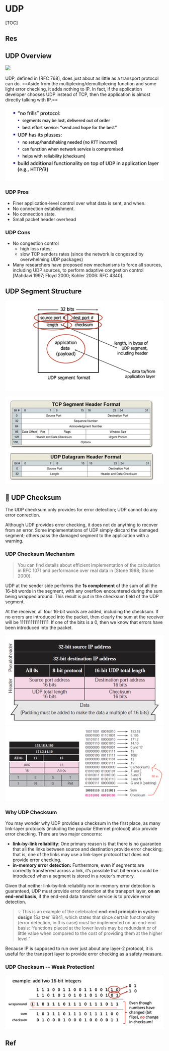 # UDP

[TOC]



## Res



## UDP Overview
![](https://blog.kakaocdn.net/dn/bqIuUk/btqEh6ilDR0/NmyqCVkABw3gKsI68iYFB1/img.png)


UDP, defined in [RFC 768], does just about as little as a transport protocol can do. ==Aside from the multiplexing/demultiplexing function and some light error checking, it adds nothing to IP. In fact, if the application developer chooses UDP instead of TCP, then the application is almost directly talking with IP.==

![Screenshot 2022-11-20 at 10.21.02 AM](../../../../../../Assets/Pics/Screenshot%202022-11-20%20at%2010.21.02%20AM.png)


### UDP Pros
- Finer application-level control over what data is sent, and when.
- No connection establishment.
- No connection state.
- Small packet header overhead


### UDP Cons
- No congestion control
	- high loss rates;
	- slow TCP senders rates (since the network is congested by overwhelming UDP packages)
- Many researchers have proposed new mechanisms to force all sources, including UDP sources, to perform adaptive congestion control [Mahdavi 1997; Floyd 2000; Kohler 2006: RFC 4340].



## UDP Segment Structure
![Screenshot 2022-11-20 at 10.19.36 AM](../../../../../../Assets/Pics/Screenshot%202022-11-20%20at%2010.19.36%20AM.png)

![](../../../../../../Assets/Pics/Screenshot%202023-04-19%20at%2012.45.29%20PM.png)



## 🧾 UDP Checksum
The UDP checksum only provides for error detection; UDP cannot do any error conrection.

Although UDP provides error checking, it does not do anything to recover from an error. Some implementations of UDP simply discard the damaged segment; others pass the damaged segment to the application with a warning.


### UDP Checksum Mechanism
> You can find details about efficient implementation of the calculation in RFC 1071 and performance over real data in [Stone 1998; Stone 2000].

UDP at the sender side performs the **1s complement** of the sum of all the 16-bit words in the segment, with any overflow encountered during the sum being wrapped around. This result is put in the checksum field of the UDP segment.

At the receiver, all four 16-bit words are added, including the checksum. If no errors are introduced into the packet, then clearly the sum at the receiver will be 1111111111111111. If one of the bits is a 0, then we know that errors have been introduced into the packet.

![](../../../../../../Assets/Pics/Screenshot%202023-04-14%20at%2010.54.33%20AM.png)
![](../../../../../../Assets/Pics/Screenshot%202023-04-14%20at%2010.52.00%20AM.png)


### Why UDP Checksum
You may wonder why UDP provides a checksum in the first place, as many link-layer protocols (including the popular Ethernet protocol) also provide error checking. There are two major concerns:
- **link-by-link reliability**: One primary reason is that there is no guarantee that all the links between source and destination provide error checking; that is, one of the links may use a link-layer protocol that does not provide error checking. 
- **in-memory error detection:** Furthermore, even if segments are correctly transferred across a link, it’s possible that bit errors could be introduced when a segment is stored in a router’s memory.

Given that neither link-by-link reliability nor in-memory error detection is guaranteed, UDP must provide error detection at the transport layer, **on an end-end basis**, if the end-end data transfer service is to provide error detection. 

> 💡 This is an example of the celebrated **end-end principle in system design** [Saltzer 1984], which states that since certain functionality (error detection, in this case) must be implemented on an end-end basis: “functions placed at the lower levels may be redundant or of little value when compared to the cost of providing them at the higher level.”

Because IP is supposed to run over just about any layer-2 protocol, it is useful for the transport layer to provide error checking as a safety measure. 


### UDP Checksum -- Weak Protection!
![](../../../../../../Assets/Pics/Screenshot%202023-04-14%20at%2011.47.37%20AM.png)



## Ref
[「Computer Network」 User Datagram Protocol | UDP 프로토콜]: https://dad-rock.tistory.com/268

